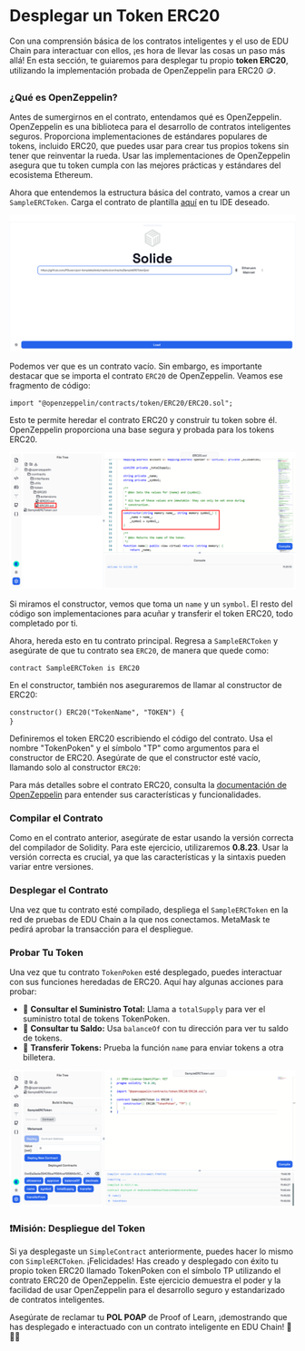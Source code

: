 # Desplegar un Token ERC20

Con una comprensión básica de los contratos inteligentes y el uso de EDU Chain para interactuar con ellos, ¡es hora de llevar las cosas un paso más allá! En esta sección, te guiaremos para desplegar tu propio **token ERC20**, utilizando la implementación probada de OpenZeppelin para ERC20 🪙.

### ¿Qué es OpenZeppelin?

Antes de sumergirnos en el contrato, entendamos qué es OpenZeppelin. OpenZeppelin es una biblioteca para el desarrollo de contratos inteligentes seguros. Proporciona implementaciones de estándares populares de tokens, incluido ERC20, que puedes usar para crear tus propios tokens sin tener que reinventar la rueda. Usar las implementaciones de OpenZeppelin asegura que tu token cumpla con las mejores prácticas y estándares del ecosistema Ethereum.

Ahora que entendemos la estructura básica del contrato, vamos a crear un `SampleERCToken`. Carga el contrato de plantilla [aquí](https://github.com/POLearn/pol-template/blob/master/contracts/SampleERCToken.sol) en tu IDE deseado.

![](https://raw.githubusercontent.com/POLearn/pol-template/refs/heads/master/content/assets/images/token_load.png)

Podemos ver que es un contrato vacío. Sin embargo, es importante destacar que se importa el contrato `ERC20` de OpenZeppelin. Veamos ese fragmento de código:

```solidity
import "@openzeppelin/contracts/token/ERC20/ERC20.sol";
```

Esto te permite heredar el contrato ERC20 y construir tu token sobre él. OpenZeppelin proporciona una base segura y probada para los tokens ERC20.

![](https://raw.githubusercontent.com/POLearn/pol-template/refs/heads/master/content/assets/images/token_setup.png)

Si miramos el constructor, vemos que toma un `name` y un `symbol`. El resto del código son implementaciones para acuñar y transferir el token ERC20, todo completado por ti.

Ahora, hereda esto en tu contrato principal. Regresa a `SampleERCToken` y asegúrate de que tu contrato sea `ERC20`, de manera que quede como:

```solidity
contract SampleERCToken is ERC20
```

En el constructor, también nos aseguraremos de llamar al constructor de ERC20:

```solidity
constructor() ERC20("TokenName", "TOKEN") {
}
```

Definiremos el token ERC20 escribiendo el código del contrato. Usa el nombre "TokenPoken" y el símbolo "TP" como argumentos para el constructor de ERC20. Asegúrate de que el constructor esté vacío, llamando solo al constructor `ERC20`:

Para más detalles sobre el contrato ERC20, consulta la [documentación de OpenZeppelin](https://docs.openzeppelin.com/contracts/4.x/erc20) para entender sus características y funcionalidades.

### Compilar el Contrato

Como en el contrato anterior, asegúrate de estar usando la versión correcta del compilador de Solidity. Para este ejercicio, utilizaremos **0.8.23**. Usar la versión correcta es crucial, ya que las características y la sintaxis pueden variar entre versiones.

### Desplegar el Contrato

Una vez que tu contrato esté compilado, despliega el `SampleERCToken` en la red de pruebas de EDU Chain a la que nos conectamos. MetaMask te pedirá aprobar la transacción para el despliegue.

### Probar Tu Token

Una vez que tu contrato `TokenPoken` esté desplegado, puedes interactuar con sus funciones heredadas de ERC20. Aquí hay algunas acciones para probar:

- 🧮 **Consultar el Suministro Total:** Llama a `totalSupply` para ver el suministro total de tokens TokenPoken.
- 👛 **Consultar tu Saldo:** Usa `balanceOf` con tu dirección para ver tu saldo de tokens.
- 🔄 **Transferir Tokens:** Prueba la función `name` para enviar tokens a otra billetera.

![](https://raw.githubusercontent.com/POLearn/pol-template/refs/heads/master/content/assets/images/token_name.png)

### ❗Misión: Despliegue del Token

Si ya desplegaste un `SimpleContract` anteriormente, puedes hacer lo mismo con `SimpleERCToken`. ¡Felicidades! Has creado y desplegado con éxito tu propio token ERC20 llamado TokenPoken con el símbolo TP utilizando el contrato ERC20 de OpenZeppelin. Este ejercicio demuestra el poder y la facilidad de usar OpenZeppelin para el desarrollo seguro y estandarizado de contratos inteligentes.

Asegúrate de reclamar tu **POL POAP** de Proof of Learn, ¡demostrando que has desplegado e interactuado con un contrato inteligente en EDU Chain! 🎉🎉🎉